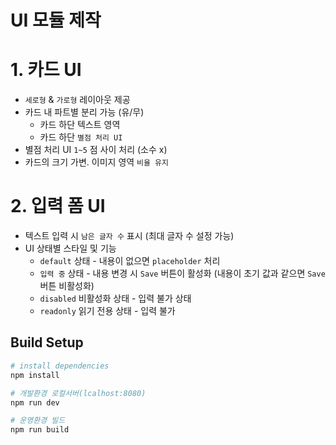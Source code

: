 # UI 모듈 제작

# 1. 카드 UI
- `세로형`  & `가로형` 레이아웃 제공
- 카드 내 파트별 분리 가능 (유/무)
  - 카드 하단 텍스트 영역
  - 카드 하단 `별점 처리 UI`
- 별점 처리 UI `1~5` 점 사이 처리 (소수 x)
- 카드의 크기 가변. 이미지 영역 `비율 유지`

# 2. 입력 폼 UI
- 텍스트 입력 시 `남은 글자 수` 표시 (최대 글자 수 설정 가능)
- UI 상태별 스타일 및 기능
  - `default` 상태 - 내용이 없으면 `placeholder` 처리
  - `입력 중` 상태 - 내용 변경 시 `Save` 버튼이 활성화 (내용이 초기 값과 같으면 `Save` 버튼 비활성화)
  - `disabled` 비활성화 상태 - 입력 불가 상태
  - `readonly` 읽기 전용 상태 - 입력 불가

## Build Setup

``` bash
# install dependencies
npm install

# 개발환경 로컬서버(lcalhost:8080)
npm run dev

# 운영환경 빌드
npm run build
```
